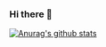 ### Hi there 👋
[![Anurag's github stats](https://github-readme-stats.vercel.app/api?username=bleachjade&hide=stars&include_all_commits=true&show_icons=true&theme=dracula)](https://github.com/anuraghazra/github-readme-stats)
<!--
**bleachjade/bleachjade** is a ✨ _special_ ✨ repository because its `README.md` (this file) appears on your GitHub profile.

Here are some ideas to get you started:

- 🔭 I’m currently working on ...
- 🌱 I’m currently learning ...
- 👯 I’m looking to collaborate on ...
- 🤔 I’m looking for help with ...
- 💬 Ask me about ...
- 📫 How to reach me: ...
- 😄 Pronouns: ...
- ⚡ Fun fact: ...
-->
